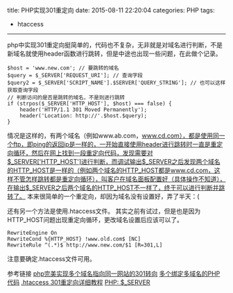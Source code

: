 title: PHP实现301重定向
date: 2015-08-11 22:20:04
categories: PHP
tags:
- htaccess
---

php中实现301重定向挺简单的，代码也不复杂，无非就是对域名进行判断，不是新域名就使用header函数进行跳转，但是中途也出现一些问题，在此做个记录。

<!--more-->

```
$host = 'www.new.com'; // 要跳转的域名
$query = $_SERVER['REQUEST_URI']; // 查询字段
$query2 = $_SERVER['SCRIPT_NAME'].$SERVER['QUERY_STRING']; // 也可以这样获取查询字段
// 判断访问的是否是跳转的域名，不是则进行跳转
if (strpos($_SERVER['HTTP_HOST'], $host) === false) {
	header('HTTP/1.1 301 Moved Permanently');
	header('Location: http://'.$host.$query);
}
```
情况是这样的，有两个域名（例如www.ab.com，www.cd.com），都是使用同一个ftp，即ping的返回ip是一样的，一开始直接使用header进行跳转时一直是重定向循环，然后在网上找到一段重定向代码，发现需要对$_SERVER['HTTP_HOST']进行判断，而调试输出$_SERVER之后发现两个域名的HTTP_HOST是一样的（例如两个域名的HTTP_HOST都是www.cd.com，这样不管怎样跳转都是重定向循环），叫客户在域名面板配置好（具体操作不知道），在输出$_SERVER之后两个域名的HTTP_HOST不一样了，终于可以进行判断并跳转了。
本来很简单的一个重定向，却因为域名没有设置好，弄了半天：(

还有另一个方法是使用.htaccess文件。
其实之前有试过，但是也是因为HTTP_HOST问题出现重定向循环，更改域名设置后应该可以了。
```
RewriteEngine On
RewriteCond %{HTTP_HOST} !www.old.com$ [NC]
RewriteRule ^(.*)$ http://www.new.com/$1 [R=301,L]
```
注意要确定.htaccess文件可用。

参考链接
[php完美实现多个域名指向同一网站的301转向](http://www.lseventt.com/archives/986.html)
[多个绑定多域名的PHP代码](http://www.williamlong.info/archives/372.html)
[.htaccess 301重定向详细教程](http://www.111cn.net/phper/apache/42188.htm)
[PHP: $_SERVER](http://php.net/manual/zh/reserved.variables.server.php)